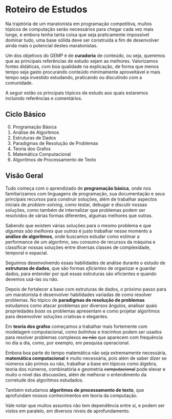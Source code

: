 # Roteiro de Estudos

Na trajetória de um maratonista em programação competitiva, muitos tópicos de computação serão necessários para chegar cada vez mais longe, e embora tenha tanta coisa que seja praticamente impossível dominar tudo, uma base sólida deve ser construída a fim de desenvolver ainda mais o potencial destes maratonistas.

Um dos objetivos do GEMP é de **curadoria** de conteúdo, ou seja, queremos que as principais referências de estudo sejam as melhores. Valorizamos fontes didáticas, com boa qualidade na explicação, de forma que menos tempo seja gasto procurando conteúdo minimamente aproveitável e mais tempo seja investido estudando, praticando ou discutindo com a comunidade.

A seguir estão os principais tópicos de estudo aos quais estaremos incluindo referências e comentários.

## Ciclo Básico

0. Programação Básica
1. Análise de Algoritmos
2. Estruturas de Dados
3. Paradigmas de Resolução de Problemas
4. Teoria dos Grafos
5. Matemática Computacional
6. Algoritmos de Processamento de Texto

## Visão Geral

Tudo começa com o aprendizado de **programação básica**, onde nos familiarizamos com linguagens de programação, sua documentação e seus principais recursos para construir soluções, além de trabalhar aspectos iniciais de *problem-solving*, como testar, debugar e discutir nossas soluções, como também de internalizar que problemas podem ser resolvidos de várias formas diferentes, algumas melhores que outras.

Sabendo que existem várias soluções para o mesmo problema e que *algumas são melhores que outras* é justo trabalhar nesse momento a **análise de algoritmos**, onde buscamos estudar como estimar a performance de um algoritmo, seu consumo de recursos da máquina e classificar nossas soluções entre diversas classes de complexidade, temporal e espacial.

Seguimos desenvolvendo essas habilidades de análise durante o estudo de **estruturas de dados**, que são formas *eficientes* de organizar e guardar dados, para entender por quê essas estruturas são eficientes e quando devemos usá-las ou não.

Depois de fortalecer a base com estruturas de dados, o próximo passo para um maratonista é desenvolver habilidades variadas de como resolver problemas. No tópico de **paradigmas de resolução de problemas** estudamos como atacar problemas por diversos ângulos, analisar quais propriedades *boas* os problemas apresentam e como projetar algoritmos para desenvolver soluções criativas e elegantes.

Em **teoria dos grafos** começamos a trabalhar mais fortemente com modelagem computacional, como *bolinhas* e *tracinhos* podem ser usados para resolver problemas complexos ~~ou não~~ que aparecem com frequência no dia a dia, como, por exemplo, em pesquisa operacional.

Embora boa parte do tempo matemática não seja extremamente necessária, **matemática computacional** é muito necessária, pois além de saber dizer se números são primos ou não, trabalhar a base em tópicos como álgebra, teoria dos números, combinatória e geometria ~~computacional~~ pode elevar e muito o nível das discussões, além de melhorar o entendimento da corretude dos algoritmos estudados.

Também estudamos **algoritmos de processamento de texto**, que aprofundam nossos conhecimentos em teoria da computação.

Vale notar que muitos assuntos não tem dependência entre si, e podem ser vistos em paralelo, em diversos níveis de aprofundamento.


